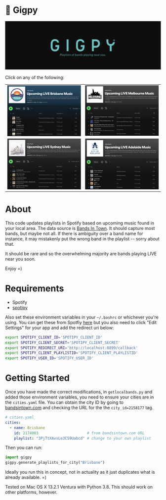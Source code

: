 🎵 Gigpy
=================

![Gigpy](screenshots/banner.png "Gigpy")

Click on any of the following:

<table>
  <tr>
    <td><a href="https://open.spotify.com/playlist/3PjTtXAvsLe3C59USzfkni?si=54a5eb05b5d84d99"><img src="screenshots/playlist_brisbane.png" style="width:100%"></a></td>
    <td><a href="https://open.spotify.com/playlist/4ctDUQ505YnGNoj21yYpxI?si=54a5eb05b5d84d99"><img src="screenshots/playlist_melbourne.png" style="width:100%"></a></td>
  </tr>
  <tr>
    <td><a href="https://open.spotify.com/playlist/1Shh4ljWPQrcsvpTKtppm5?si=54a5eb05b5d84d99"><img src="screenshots/playlist_sydney.png" style="width:100%"></a></td>
    <td><a href="https://open.spotify.com/playlist/5FsF0m0y3J8DT9t5APliQH?si=54a5eb05b5d84d99"><img src="screenshots/playlist_adelaide.png" style="width:100%"></a></td>
  </tr>
</table>

About
=====

This code updates playlists in Spotify based on upcoming music found in your local area.
The data source is [Bands In Town](https://www.bandsintown.com/). It should capture most bands, but maybe not all. If there is ambiguity over a band name for instance, it may mistakenly put the wrong band in the playlist -- sorry about that.

It should be rare and so the overwhelming majority are bands playing LIVE near you soon.

Enjoy =)

Requirements
============
* Spotify
* [spotipy](https://spotipy.readthedocs.io/en/2.22.1/)

Also set these environment variables in your `~/.bashrc` or whichever you're using. You can get these from Spotfiy [here](https://developer.spotify.com/dashboard/applications) but you also need to click "Edit Settings" for your app and add the redirect uri below:

```bash
export SPOTIFY_CLIENT_ID='SPOTIPY_CLIENT_ID'
export SPOTIFY_CLIENT_SECRET='SPOTIPY_CLIENT_SECRET'
export SPOTIFY_REDIRECT_URI='http://localhost:8899/callback'
export SPOTIFY_CLIENT_PLAYLISTID='SPOTIFY_CLIENT_PLAYLISTID'
export SPOTIFY_USER_ID='SPOTIFY_USER_ID'
```

Getting Started
======

Once you have made the correct modifications, in `getlocalbands.py` and added those environment variables, you need to ensure your cities are in the `cities.yaml` file. You can obtain the city ID by going to [bandsintown.com](https://www.bandsintown.com/this-week/genre/all-genres) and checking the URL for the the `city_id=2158177` tag.

```yaml
# cities.yaml
cities:
  - name: Brisbane
    id: 2174003                      # from bandsintown.com URL
    playlist: "3PjTtXAvsLe3C59Uabcd" # change to your own playlist
```

Then you can run:

```Python
import gigpy
gigpy.generate_playlists_for_city("Brisbane")
```

Ideally you run this in concept, not in actuality as it just duplicates what is already available. =)

Tested on Mac OS X 13.2.1 Ventura with Python 3.8. This should work on other
platforms, however.

